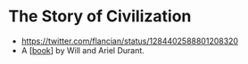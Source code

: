 # The Story of Civilization
- https://twitter.com/flancian/status/1284402588801208320
- A [[book]] by Will and Ariel Durant.

[//begin]: # "Autogenerated link references for markdown compatibility"
[book]: book "Book"
[//end]: # "Autogenerated link references"